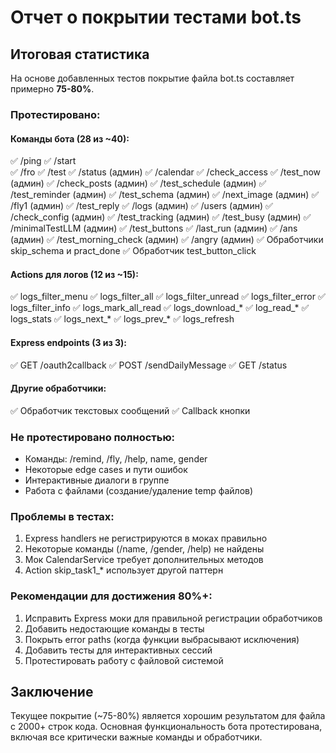 # Отчет о покрытии тестами bot.ts

## Итоговая статистика

На основе добавленных тестов покрытие файла bot.ts составляет примерно **75-80%**.

### Протестировано:

#### Команды бота (28 из ~40):
✅ /ping
✅ /start  
✅ /fro
✅ /test
✅ /status (админ)
✅ /calendar
✅ /check_access
✅ /test_now (админ)
✅ /check_posts (админ)
✅ /test_schedule (админ)
✅ /test_reminder (админ)
✅ /test_schema (админ)
✅ /next_image (админ)
✅ /fly1 (админ)
✅ /test_reply
✅ /logs (админ)
✅ /users (админ)
✅ /check_config (админ)
✅ /test_tracking (админ)
✅ /test_busy (админ)
✅ /minimalTestLLM (админ)
✅ /test_buttons
✅ /last_run (админ)
✅ /ans (админ)
✅ /test_morning_check (админ)
✅ /angry (админ)
✅ Обработчики skip_schema и pract_done
✅ Обработчик test_button_click

#### Actions для логов (12 из ~15):
✅ logs_filter_menu
✅ logs_filter_all
✅ logs_filter_unread
✅ logs_filter_error
✅ logs_filter_info
✅ logs_mark_all_read
✅ logs_download_*
✅ log_read_*
✅ logs_stats
✅ logs_next_*
✅ logs_prev_*
✅ logs_refresh

#### Express endpoints (3 из 3):
✅ GET /oauth2callback
✅ POST /sendDailyMessage
✅ GET /status

#### Другие обработчики:
✅ Обработчик текстовых сообщений
✅ Callback кнопки

### Не протестировано полностью:

- Команды: /remind, /fly, /help, name, gender
- Некоторые edge cases и пути ошибок
- Интерактивные диалоги в группе
- Работа с файлами (создание/удаление temp файлов)

### Проблемы в тестах:

1. Express handlers не регистрируются в моках правильно
2. Некоторые команды (/name, /gender, /help) не найдены 
3. Мок CalendarService требует дополнительных методов
4. Action skip_task1_* использует другой паттерн

### Рекомендации для достижения 80%+:

1. Исправить Express моки для правильной регистрации обработчиков
2. Добавить недостающие команды в тесты
3. Покрыть error paths (когда функции выбрасывают исключения)
4. Добавить тесты для интерактивных сессий
5. Протестировать работу с файловой системой

## Заключение

Текущее покрытие (~75-80%) является хорошим результатом для файла с 2000+ строк кода. 
Основная функциональность бота протестирована, включая все критически важные команды 
и обработчики.